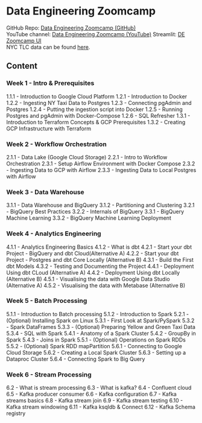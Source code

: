 # Data Engineering Zoomcamp

GitHub Repo: [Data Engineering Zoomcamp (GitHub)](https://github.com/DataTalksClub/data-engineering-zoomcamp/tree/main)  
YouTube channel: [Data Engineering Zoomcamp (YouTube)](https://youtube.com/playlist?list=PL3MmuxUbc_hJed7dXYoJw8DoCuVHhGEQb&si=eOOD86AcfETpsRoq) 
Streamlit: [DE Zoomcamp UI](https://dezoomcamp.streamlit.app/)  
NYC TLC data can be found [here](https://github.com/DataTalksClub/nyc-tlc-data).  

## **Content**

### Week 1 - Intro & Prerequisites
1.1.1 - Introduction to Google Cloud Platform
1.2.1 - Introduction to Docker
1.2.2 - Ingesting NY Taxi Data to Postgres
1.2.3 - Connecting pgAdmin and Postgres
1.2.4 - Putting the ingestion script into Docker
1.2.5 - Running Postgres and pgAdmin with Docker-Compose
1.2.6 - SQL Refresher
1.3.1 - Introduction to Terraform Concepts & GCP Prerequisites
1.3.2 - Creating GCP Infrastructure with Terraform

### Week 2 - Workflow Orchestration
2.1.1 - Data Lake (Google Cloud Storage)
2.2.1 - Intro to Workflow Orchestration
2.3.1 - Setup Airflow Environment with Docker Compose
2.3.2 - Ingesting Data to GCP with Airflow
2.3.3 - Ingesting Data to Local Postgres with Airflow

### Week 3 - Data Warehouse
3.1.1 - Data Warehouse and BigQuery
3.1.2 - Partitioning and Clustering
3.2.1 - BigQuery Best Practices
3.2.2 - Internals of BigQuery
3.3.1 - BigQuery Machine Learning
3.3.2 - BigQuery Machine Learning Deployment

### Week 4 - Analytics Engineering
4.1.1 - Analytics Engineering Basics
4.1.2 - What is dbt
4.2.1 - Start your dbt Project - BigQuery and dbt Cloud(Alternative A)
4.2.2 - Start your dbt Project - Postgres and dbt Core Locally (Alternative B)
4.3.1 - Build the First dbt Models
4.3.2 - Testing and Documenting the Project
4.4.1 - Deployment Using dbt CLoud (Alternative A)
4.4.2 - Deployment Using dbt Locally (Alternative B)
4.5.1 - Visualising the data with Google Data Studio (Alternative A)
4.5.2 - Visualising the data with Metabase (Alternative B)

### Week 5 - Batch Processing
5.1.1 - Introduction to Batch processing
5.1.2 - Introduction to Spark
5.2.1 - (Optional) Installing Spark on Linux
5.3.1 - First Look at Spark/PySpark
5.3.2 - Spark DataFrames
5.3.3 - (Optional) Preparing Yellow and Green Taxi Data
5.3.4 - SQL with Spark
5.4.1 - Anatomy of a Spark Cluster
5.4.2 - GroupBy in Spark
5.4.3 - Joins in Spark
5.5.1 - (Optional) Operations on Spark RDDs
5.5.2 - (Optional) Spark RDD mapPartition
5.6.1 - Connecting to Google Cloud Storage
5.6.2 - Creating a Local Spark Cluster
5.6.3 - Setting up a Dataproc Cluster
5.6.4 - Connecting Spark to Big Query

### Week 6 - Stream Processing
6.2 - What is stream processing
6.3 - What is kafka?
6.4 - Confluent cloud
6.5 - Kafka producer consumer
6.6 - Kafka configuration
6.7 - Kafka streams basics
6.8 - Kafka stream join
6.9 - Kafka stream testing
6.10 - Kafka stream windowing
6.11 - Kafka ksqldb & Connect
6.12 - Kafka Schema registry